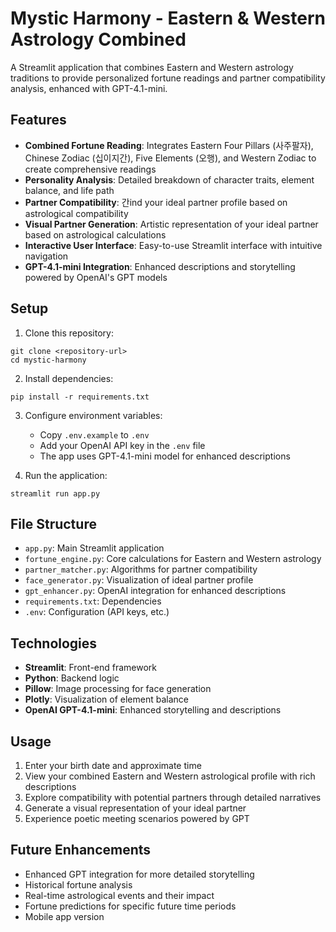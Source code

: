 # Mystic Harmony - Eastern & Western Astrology Combined

A Streamlit application that combines Eastern and Western astrology traditions to provide personalized fortune readings and partner compatibility analysis, enhanced with GPT-4.1-mini.

## Features

- **Combined Fortune Reading**: Integrates Eastern Four Pillars (사주팔자), Chinese Zodiac (십이지간), Five Elements (오행), and Western Zodiac to create comprehensive readings
- **Personality Analysis**: Detailed breakdown of character traits, element balance, and life path
- **Partner Compatibility**: 간ind your ideal partner profile based on astrological compatibility
- **Visual Partner Generation**: Artistic representation of your ideal partner based on astrological calculations
- **Interactive User Interface**: Easy-to-use Streamlit interface with intuitive navigation
- **GPT-4.1-mini Integration**: Enhanced descriptions and storytelling powered by OpenAI's GPT models

## Setup

1. Clone this repository:
```
git clone <repository-url>
cd mystic-harmony
```

2. Install dependencies:
```
pip install -r requirements.txt
```

3. Configure environment variables:
   - Copy `.env.example` to `.env`
   - Add your OpenAI API key in the `.env` file
   - The app uses GPT-4.1-mini model for enhanced descriptions

4. Run the application:
```
streamlit run app.py
```

## File Structure

- `app.py`: Main Streamlit application
- `fortune_engine.py`: Core calculations for Eastern and Western astrology
- `partner_matcher.py`: Algorithms for partner compatibility
- `face_generator.py`: Visualization of ideal partner profile
- `gpt_enhancer.py`: OpenAI integration for enhanced descriptions
- `requirements.txt`: Dependencies
- `.env`: Configuration (API keys, etc.)

## Technologies

- **Streamlit**: Front-end framework
- **Python**: Backend logic
- **Pillow**: Image processing for face generation
- **Plotly**: Visualization of element balance
- **OpenAI GPT-4.1-mini**: Enhanced storytelling and descriptions

## Usage

1. Enter your birth date and approximate time
2. View your combined Eastern and Western astrological profile with rich descriptions
3. Explore compatibility with potential partners through detailed narratives
4. Generate a visual representation of your ideal partner
5. Experience poetic meeting scenarios powered by GPT

## Future Enhancements

- Enhanced GPT integration for more detailed storytelling
- Historical fortune analysis
- Real-time astrological events and their impact
- Fortune predictions for specific future time periods
- Mobile app version 